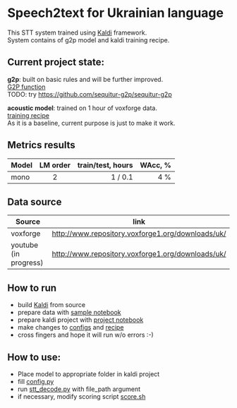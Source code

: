 # Speech2text for Ukrainian language

This STT system trained using [Kaldi](https://github.com/kaldi-asr/kaldi) framework.  
System contains of g2p model and kaldi training recipe.

## Current project state:
**g2p**: built on basic rules and will be further improved.  
[G2P function](utils/g2p.py)  
TODO: try https://github.com/sequitur-g2p/sequitur-g2p

**acoustic model**: trained on 1 hour of voxforge data.  
[training recipe](kaldi_baseline/run.sh)  
As it is a baseline, current purpose is just to make it work.


## Metrics results

| Model         | LM order      | train/test, hours | WAcc, %|
| ------------- |:-------------:| ----------------: |-------:|
| mono          | 2             |  1 / 0.1          |4     % |


## Data source

| Source                | link                                              |
| --------------------- |---------------------------------------------------|
| voxforge              | http://www.repository.voxforge1.org/downloads/uk/ |
| youtube (in progress) | http://www.repository.voxforge1.org/downloads/uk/ |

## How to run
* build [Kaldi](https://github.com/kaldi-asr/kaldi) from source
* prepare data with [sample notebook](prepare_voxforge_data.ipynb)  
* prepare kaldi project with [project notebook](prepare_voxforge_kaldi.ipynb)  
* make changes to [configs](kaldi_baseline/conf/mfcc.conf) and [recipe](kaldi_baseline/run.sh)
* cross fingers and hope it will run w/o errors :-)  

## How to use:
* Place model to appropriate folder in kaldi project  
* fill [config.py](config.py)  
* run [stt_decode.py](utils/stt_decode.py) with file_path argument
* if necessary, modify scoring script [score.sh](kaldi_baseline/local/score.sh)  